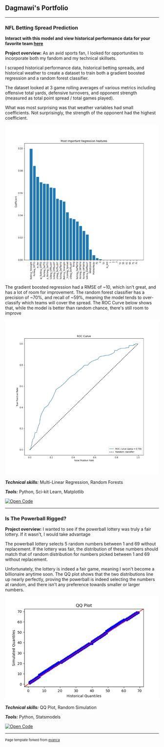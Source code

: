 ## Dagmawi's Portfolio

---


### NFL Betting Spread Prediction

__Interact with this model and view historical performance data for your favorite team <a href="http://promatchpredict.com/" target="_blank" rel="noopener noreferrer">here</a>__


**Project overview:** As an avid sports fan, I looked for opportunities to incorporate both my fandom and my technical skillsets.

I scraped historical performance data, historical betting spreads, and historical weather to create a dataset to train both a gradient boosted regression and a random forest classifier. 

The dataset looked at 3 game rolling averages of various metrics including offensive total yards, defensive turnovers, and opponent strength (measured as total point spread / total games played). 

What was most surprising was that weather variables had small coefficients. Not surprisingly, the strength of the opponent had the highest coefficient.

<img src="https://github.com/mawi510/projects/blob/main/PredictingNFLGames/regressor_importance_chart.png?raw=true"/>

The gradient boosted regression had a RMSE of ~10, which isn't great, and has a lot of room for improvement. The random forest classifier has a precision of ~70%, and recall of ~59%, meaning the model tends to over-classify which teams will cover the spread. The ROC Curve below shows that, while the model is better than random chance, there's still room to improve

<img src="https://github.com/mawi510/projects/blob/main/PredictingNFLGames/classifier_roc_curve.png?raw=true"/>



***Technical skills:*** Multi-Linear Regression, Random Forests

***Tools:*** Python, Sci-kit Learn, Matplotlib

[![Open Code](https://img.shields.io/badge/Jupyter-Open_Files-red?logo=Jupyter)](https://github.com/mawi510/projects/tree/main/PredictingNFLGames)

---
### Is The Powerball Rigged?

**Project overview:** I wanted to see if the powerball lottery was truly a fair lottery. If it wasn't, I would take advantage

The powerball lottery selects 5 random numbers between 1 and 69 without replacement. If the lottery was fair, the distribution of these numbers should match that of random distribution for numbers picked between 1 and 69 without replacement.

Unfortunately, the lottery is indeed a fair game, meaning I won't become a billionaire anytime soon. The QQ plot shows that the two distributions line up nearly perfectly, proving the powerball is indeed selecting the numbers at random, and there isn't any preference towards smaller or larger numbers.

<img src="https://github.com/mawi510/projects/blob/main/Powerball%20Distribution/powerball_qqplot_image.png?raw=true"/>



***Technical skills:*** QQ Plot, Random Simulation

***Tools:*** Python, Statsmodels

[![Open Code](https://img.shields.io/badge/Jupyter-Open_Files-red?logo=Jupyter)](https://github.com/mawi510/projects/tree/main/Powerball%20Distribution)

---
<p style="font-size:11px">Page template forked from <a href="https://github.com/evanca/quick-portfolio">evanca</a></p>
<!-- Remove above link if you don't want to attibute -->

